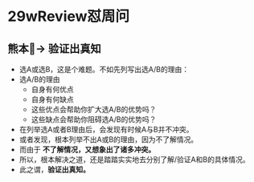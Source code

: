 # 29wReview怼周问 

## 熊本🐻-> 验证出真知
- 选A或选B，这是个难题。不如先列写出选A/B的理由：
- 选A/B的理由
    + 自身有何优点
    + 自身有何缺点
    + 这些优点会帮助你扩大选A/B的优势吗？
    + 这些缺点会帮助你阻碍选A/B的优势吗？
- 在列举选A或者B理由后，会发现有时候A与B并不冲突。
- 或者发现，根本列举不出A或B的理由，因为不了解情况。
- 而由于 **不了解情况，又想象出了诸多冲突。**
- 所以，根本解决之道，还是踏踏实实地去分别了解/验证A和B的具体情况。
- 此之谓，**验证出真知。**